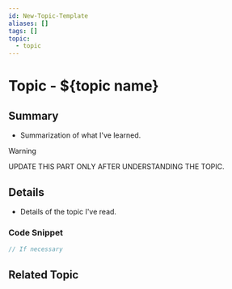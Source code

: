 ```yaml
---
id: New-Topic-Template
aliases: []
tags: []
topic:
  - topic
---
```


# Topic - ${topic name}

## Summary

- Summarization of what I've learned.

> [!WARNING]
> UPDATE THIS PART ONLY AFTER UNDERSTANDING THE TOPIC.

## Details

- Details of the topic I've read.

### Code Snippet

```java
// If necessary
```

## Related Topic
